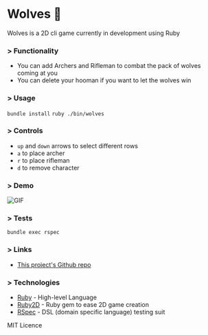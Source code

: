 # Wolves 🐺

Wolves is a 2D cli game currently in development using Ruby

### > Functionality
- You can add Archers and Rifleman to combat the pack of wolves coming at you
- You can delete your hooman if you want to let the wolves win

### > Usage

`bundle install`
`ruby ./bin/wolves`

### > Controls

- `up` and `down` arrows to select different rows
- `a` to place archer
- `r` to place rifleman
- `d` to remove character

### > Demo

![GIF](assets/wolves.gif)

### > Tests

`bundle exec rspec`

### > Links

- [This project's Github repo](https://github.com/rj-ortega/wolves)

### > Technologies

- [Ruby](https://www.ruby-lang.org/en/) - High-level Language
- [Ruby2D](https://www.ruby2d.com/) - Ruby gem to ease 2D game creation
- [RSpec](https://rspec.info/) - DSL (domain specific language) testing suit

MIT Licence
